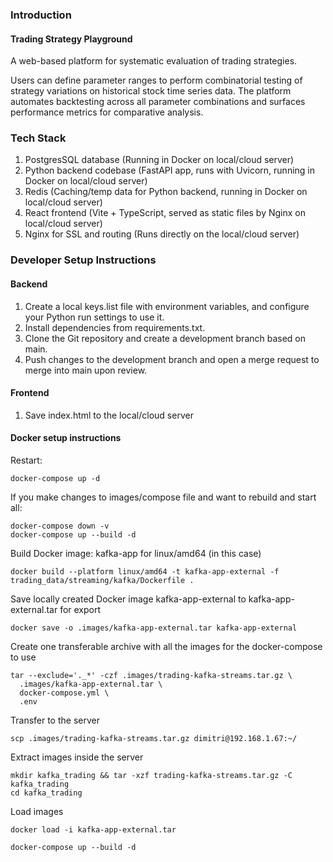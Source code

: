 ### Introduction
#### Trading Strategy Playground
A web-based platform for systematic evaluation of trading strategies.

Users can define parameter ranges to perform combinatorial testing of strategy variations on 
historical stock time series data. The platform automates backtesting across all parameter 
combinations and surfaces performance metrics for comparative analysis.

### Tech Stack
1. PostgresSQL database (Running in Docker on local/cloud server)
2. Python backend codebase (FastAPI app, runs with Uvicorn, running in Docker on local/cloud server)
3. Redis (Caching/temp data for Python backend, running in Docker on local/cloud server)
4. React frontend (Vite + TypeScript, served as static files by Nginx on local/cloud server)
5. Nginx for SSL and routing (Runs directly on the local/cloud server)


### Developer Setup Instructions
#### Backend

1.	Create a local keys.list file with environment variables, and configure your Python run settings to use it.
2.	Install dependencies from requirements.txt.
3.	Clone the Git repository and create a development branch based on main.
4.	Push changes to the development branch and open a merge request to merge into main upon review.


#### Frontend

1. Save index.html to the local/cloud server


#### Docker setup instructions

Restart:
```
docker-compose up -d
```

If you make changes to images/compose file and want to rebuild and start all:
```
docker-compose down -v
docker-compose up --build -d
```



Build Docker image: kafka-app for linux/amd64 (in this case)
```
docker build --platform linux/amd64 -t kafka-app-external -f trading_data/streaming/kafka/Dockerfile .
```

Save locally created Docker image kafka-app-external to kafka-app-external.tar for export
```
docker save -o .images/kafka-app-external.tar kafka-app-external
```

Create one transferable archive with all the images for the docker-compose to use
```
tar --exclude='._*' -czf .images/trading-kafka-streams.tar.gz \
  .images/kafka-app-external.tar \
  docker-compose.yml \
  .env
```

Transfer to the server
```
scp .images/trading-kafka-streams.tar.gz dimitri@192.168.1.67:~/
```

Extract images inside the server
```
mkdir kafka_trading && tar -xzf trading-kafka-streams.tar.gz -C kafka_trading
cd kafka_trading
```

Load images
```
docker load -i kafka-app-external.tar

docker-compose up --build -d
```